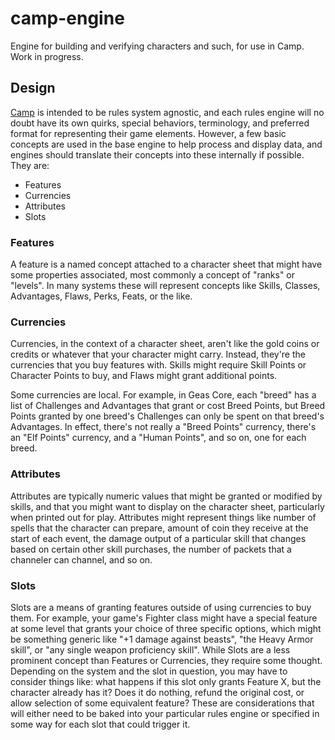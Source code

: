 # camp-engine
Engine for building and verifying characters and such, for use in Camp. Work in progress.

## Design

[Camp](https://www.github.com/kw/camp) is intended to be rules system agnostic, and each rules engine
will no doubt have its own quirks, special behaviors, terminology, and preferred format for representing
their game elements. However, a few basic concepts are used in the base engine to help process and
display data, and engines should translate their concepts into these internally if possible. They are:

* Features
* Currencies
* Attributes
* Slots

### Features

A feature is a named concept attached to a character sheet that might have some properties associated,
most commonly a concept of "ranks" or "levels". In many systems these will represent concepts like
Skills, Classes, Advantages, Flaws, Perks, Feats, or the like.

### Currencies

Currencies, in the context of a character sheet, aren't like the gold coins or credits or whatever that
your character might carry. Instead, they're the currencies that you buy features with. Skills might
require Skill Points or Character Points to buy, and Flaws might grant additional points.

Some currencies are local. For example, in Geas Core, each "breed" has a list of Challenges and Advantages that grant or
cost Breed Points, but Breed Points granted by one breed's Challenges can only be spent on that breed's
Advantages. In effect, there's not really a "Breed Points" currency, there's an "Elf Points" currency,
and a "Human Points", and so on, one for each breed.

### Attributes

Attributes are typically numeric values that might be granted or modified by skills, and that you might want
to display on the character sheet, particularly when printed out for play. Attributes might represent things
like number of spells that the character can prepare, amount of coin they receive at the start of each event,
the damage output of a particular skill that changes based on certain other skill purchases, the number of
packets that a channeler can channel, and so on.

### Slots

Slots are a means of granting features outside of using currencies to buy them. For example, your game's
Fighter class might have a special feature at some level that grants your choice of three specific options,
which might be something generic like "+1 damage against beasts", "the Heavy Armor skill", or "any single
weapon proficiency skill". While Slots are a less prominent concept than Features or Currencies, they require
some thought. Depending on the system and the slot in question, you may have to consider things like: what happens
if this slot only grants Feature X, but the character already has it? Does it do nothing, refund the original
cost, or allow selection of some equivalent feature? These are considerations that will either need to be baked
into your particular rules engine or specified in some way for each slot that could trigger it.
